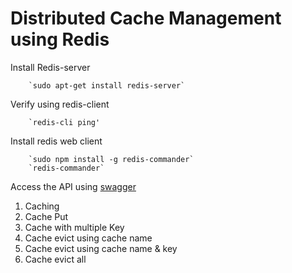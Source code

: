 # Distributed Cache Management using Redis

Install Redis-server

		`sudo apt-get install redis-server`	

Verify using redis-client

		`redis-cli ping'

Install redis web client

		`sudo npm install -g redis-commander`
		`redis-commander`
		
Access the API using [swagger](http://localhost:8080/swagger-ui.html)


1. Caching
2. Cache Put
3. Cache with multiple Key
4. Cache evict using cache name
5. Cache evict using cache name & key
6. Cache evict all